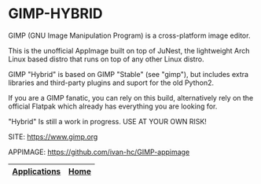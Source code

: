 # GIMP-HYBRID

 GIMP (GNU Image Manipulation Program) is a cross-platform image editor.

 This is the unofficial AppImage built on top of JuNest, the lightweight 
 Arch Linux based distro that runs on top of any other Linux distro.
 
 GIMP "Hybrid" is based on GIMP "Stable" (see "gimp"), but includes 
 extra libraries and third-party plugins and suport for the old Python2.
 
 If you are a GIMP fanatic, you can rely on this build, alternatively
 rely on the official Flatpak which already has everything you are 
 looking for.

 "Hybrid" Is still a work in progress. USE AT YOUR OWN RISK!

 SITE: https://www.gimp.org

 APPIMAGE: https://github.com/ivan-hc/GIMP-appimage
 
 | [Applications](https://portable-linux-apps.github.io/apps.html) | [Home](https://portable-linux-apps.github.io)
 | --- | --- |
